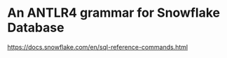 # An ANTLR4 grammar for Snowflake Database

https://docs.snowflake.com/en/sql-reference-commands.html
